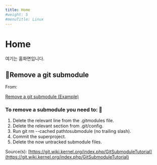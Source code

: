 ```yaml
---
title: Home
#weight: 5
#menuTitle: Linux
---
```


# Home

여기는 홈화면입니다.

## 🍳**Remove a git submodule**

From:

[Remove a git submodule (Example)](https://coderwall.com/p/csriig/remove-a-git-submodule)

### T**o remove a submodule you need to: 🐌**

1. Delete the relevant line from the .gitmodules file.
2. Delete the relevant section from .git/config.
3. Run git rm --cached path*to*submodule (no trailing slash).
4. Commit the superproject.
5. Delete the now untracked submodule files.

Source(s): [https://git.wiki.kernel.org/index.php/GitSubmoduleTutorial](https://git.wiki.kernel.org/index.php/GitSubmoduleTutorial)
